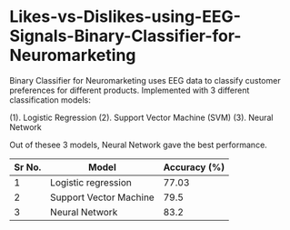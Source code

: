 # Likes-vs-Dislikes-using-EEG-Signals-Binary-Classifier-for-Neuromarketing
Binary Classifier for Neuromarketing uses EEG data to classify customer preferences for different products.
Implemented with 3 different classification models: 

(1). Logistic Regression
(2). Support Vector Machine (SVM)
(3). Neural Network

Out of thesee 3 models, Neural Network gave the best performance.  

|  Sr No.|          Model         | Accuracy (%) |
|--------|------------------------|--------------|
|    1   | Logistic regression    |    77.03     |
|    2   | Support Vector Machine |    79.5      |
|    3   | Neural Network         |    83.2      |








               



